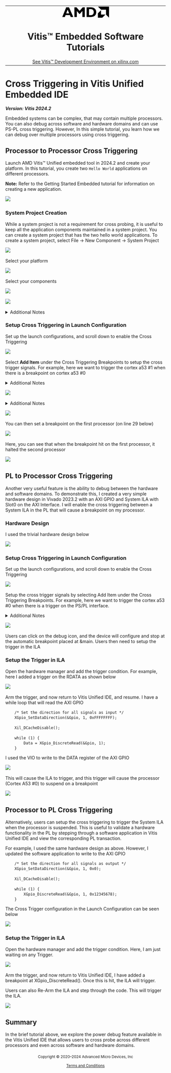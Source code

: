 ﻿<table class="sphinxhide" width="100%">
 <tr width="100%">
    <td align="center"><img src="https://raw.githubusercontent.com/Xilinx/Image-Collateral/main/xilinx-logo.png" width="30%"/><h1>Vitis™ Embedded Software Tutorials</h1>
    <a href="https://www.xilinx.com/products/design-tools/vitis.html">See Vitis™ Development Environment on xilinx.com</a> </td>
 </tr>
</table>

# Cross Triggering in Vitis Unified Embedded IDE

***Version: Vitis 2024.2***

Embedded systems can be complex, that may contain multiple processors. You can also debug across software and hardware domains and can use PS-PL cross triggering. However, In this simple tutorial, you learn how we can debug over multiple processors using cross triggering.

## Processor to Processor Cross Triggering

Launch AMD Vitis™ Unified embedded tool in 2024.2 and create your platform. In this tutorial, you create two `Hello World` applications on different processors.

**Note:** Refer to the Getting Started Embedded tutorial for information on creating a new application.

![](./images/applications.PNG)

### System Project Creation

While a system project is not a requirement for cross probing, it is useful to keep all the application components maintained in a system project. You can create a system project that has the two hello world applications. To create a system project, select File -> New Component -> System Project

![](./images/system_project.PNG)

Select your platform

![](./images/select_platform.PNG)

Select your components

![](./images/add_components.PNG)

![](./images/all_components.PNG)

<details>
  <summary>Additional Notes</summary>

You should place both applications into different sections in the DDR via the linker script or in different memories to avoid overlapping.
</details>

### Setup Cross Triggering in Launch Configuration

Set up the launch configurations, and scroll down to enable the Cross Triggering

![](./images/enable_cross_trigger.PNG)

Select **Add Item** under the Cross Triggering Breakpoints to setup the cross trigger signals.  For example, here we want to trigger the cortex a53 #1 when there is a breakpoint on cortex a53 #0
<details>
  <summary>Additional Notes</summary>

Refer to [UG1400](https://docs.amd.com/r/en-US/ug1400-vitis-embedded/Cross-Triggering-in-Zynq-Devices) for more information on the cross triggering signals
</details>

![](./images/cross_trigger_setup.PNG)

<details>
  <summary>Additional Notes</summary>

The hello world print in a while loop for demo purposes is available here
</details>

![](./images/run_a53_1.PNG)

You can then set a breakpoint on the first processor (on line 29 below)

![](./images/add_breakpoint.PNG)

Here, you can see that when the breakpoint hit on the first processor, it halted the second processor

![](./images/breakpoint_hit.PNG)

## PL to Processor Cross Triggering

Another very useful feature is the ability to debug between the hardware and software domains. To demonstrate this, I created a very simple hardware design in Vivado 2023.2 with an AXI GPIO and System ILA with Slot0 on the AXI Interface. I will enable the cross triggering between a System ILA in the PL that will cause a breakpoint on my processor.

### Hardware Design

I used the trivial hardware design below

![](./images/hardware_design.PNG)

### Setup Cross Triggering in Launch Configuration

Set up the launch configurations, and scroll down to enable the Cross Triggering

![](./images/enable_cross_trigger_ps_pl.PNG)

Setup the cross trigger signals by selecting Add Item under the Cross Triggering Breakpoints.  For example, here we want to trigger the cortex a53 #0 when there is a trigger on the PS/PL interface.
<details>
  <summary>Additional Notes</summary>

Users should refer to [UG1400](https://docs.amd.com/r/en-US/ug1400-vitis-embedded/Cross-Triggering-in-Zynq-Devices) For more information on the cross triggering signals
</details>

![](./images/cross_trigger_setup_ps_pl.PNG)

Users can click on the debug icon, and the device will configure and stop at the automatic breakpoint placed at &main. Users then need to setup the trigger in the ILA

### Setup the Trigger in ILA 

Open the hardware manager and add the trigger condition. For example, here I added a trigger on the RDATA as shown below

![](./images/ila_trigger.PNG)

Arm the trigger, and now return to Vitis Unified IDE, and resume. I have a while loop that will read the AXI GPIO

```
	/* Set the direction for all signals as input */
	XGpio_SetDataDirection(&Gpio, 1, 0xFFFFFFFF);
	
	Xil_DCacheDisable();

	while (1) {
		Data = XGpio_DiscreteRead(&Gpio, 1);
	}
```

I used the VIO to write to the DATA register of the AXI GPIO

![](./images/vio_update.PNG)

This will cause the ILA to trigger, and this trigger will cause the processor (Cortex A53 #0) to suspend on a breakpoint

![](./images/read_breakpoint.PNG)

## Processor to PL Cross Triggering

Alternatively, users can setup the cross triggering to trigger the System ILA when the processor is suspended. This is useful to validate a hardware functionality in the PL by stepping through a software application in Vitis Unified IDE and view the corresponding PL transaction.

For example, I used the same hardware design as above. However, I updated the software application to write to the AXI GPIO

```
	/* Set the direction for all signals as output */
	XGpio_SetDataDirection(&Gpio, 1, 0x0);
	
	Xil_DCacheDisable();

	while (1) {
		XGpio_DiscreteRead(&Gpio, 1, 0x12345678);
	}
```

The Cross Trigger configuration in the Launch Configuration can be seen below

![](./images/cross_trigger_setup_pl_ps.PNG)

### Setup the Trigger in ILA 

Open the hardware manager and add the trigger condition. Here, I am just waiting on any Trigger. 

![](./images/ila_trigger_ps_pl.PNG)

Arm the trigger, and now return to Vitis Unified IDE, I have added a breakpoint at XGpio_DiscreteRead(). Once this is hit, the ILA will trigger.

Users can also Re-Arm the ILA and step through the code. This will trigger the ILA. 

![](./images/write_ila.PNG)

## Summary

In the brief tutorial above, we explore the power debug feature available in the Vitis Unified IDE that allows users to cross probe across different processors and even across software and hardware domains.


<p class="sphinxhide" align="center"><sub>Copyright © 2020–2024 Advanced Micro Devices, Inc</sub></p>

<p class="sphinxhide" align="center"><sup><a href="https://www.amd.com/en/corporate/copyright">Terms and Conditions</a></sup></p>




